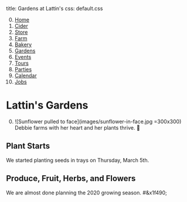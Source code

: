 title: Gardens at Lattin's
css: default.css

0. [Home](index.html)
1. [Cider](cider.html)
2. [Store](store.html)
3. [Farm](farm.html)
4. [Bakery](bakery.html)
5. [Gardens](gardens.html)
6. [Events](events.html)
7. [Tours](tours.html)
8. [Parties](parties.html)
9. [Calendar](calendar.html)
10. [Jobs](jobs.html)

# Lattin's Gardens

0. ![Sunflower pulled to face](images/sunflower-in-face.jpg =300x300) \
   Debbie farms with her heart and her plants thrive.
   &#x1f331;

## Plant Starts

We started planting seeds in trays on Thursday, March 5th.

## Produce, Fruit, Herbs, and Flowers

We are almost done planning the 2020 growing season.
#&x1f490;

